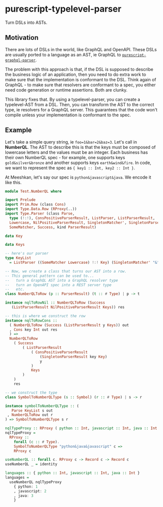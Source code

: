# purescript-typelevel-parser

Turn DSLs into ASTs.

## Motivation

There are lots of DSLs in the world, like GraphQL and OpenAPI. These DSLs are usually ported to a language as an AST, ie GraphQL to [`purescript-graphql-parser`](https://github.com/meeshkan/purescript-graphql-parser).

The problem with this approach is that, if the DSL is supposed to describe the business logic of an application, then you need to do extra work to make sure that the implementation is conformant to the DSL. Think again of GraphQL - to make sure that resolvers are conformant to a spec, you either need code generation or runtime assertions. Both are clunky.

This library fixes that. By using a typelevel-parser, you can create a typelevel-AST from a DSL. Then, you can transform the AST to the correct type, ie resolvers for a GraphQL server. This guarantees that the code won't compile unless your implementation is conformant to the spec.

## Example

Let's take a simple query string, ie `foo=1&bar=2&baz=3`. Let's call in **NumberQL**. The AST to describe this is that the keys must be composed of lowercase letters and the values must be an integer. Each business has their own NumberQL spec - for example, one supports keys `gold&silver&bronze` and another supports keys `earth&wind&fire`. In code, we want to represent the spec as `{ key1 :: Int, key2 :: Int }`.

At Meeshkan, let's say our spec is `python&javascript&java`. We encode it like this.

```purescript
module Test.NumberQL where

import Prelude
import Prim.Row (class Cons)
import Type.Data.Row (RProxy(..))
import Type.Parser (class Parse,
  type (!:!), ConsPositiveParserResult, ListParser, ListParserResult,
  Lowercase, NilPositiveParserResult, SingletonMatcher', SingletonParserResult,
  SomeMatcher, Success, kind ParserResult)

data Key

data Keys

-- here's our parser
type KeyList
  = ListParser ((SomeMatcher Lowercase) !:! Key) (SingletonMatcher' "&") Keys

-- Now, we create a class that turns our AST into a row.
-- This general pattern can be used to...
--   turn a GraphQL AST into a GraphQL resolver type
--   turn an OpenAPI spec into a REST server type
--   etc.
class NumberQLToRow (p :: ParserResult) (t :: # Type) | p -> t

instance nqlToRowNil :: NumberQLToRow (Success
   (ListParserResult NilPositiveParserResult Keys)) res

-- this is where we construct the row
instance nqlToRowCons ::
  ( NumberQLToRow (Success (ListParserResult y Keys)) out
  , Cons key Int out res
  ) =>
  NumberQLToRow
    ( Success
        ( ListParserResult
            ( ConsPositiveParserResult
                (SingletonParserResult key Key)
                y
            )
            Keys
        )
    )
    res

-- we construct the type
class SymbolToNumberQLType (s :: Symbol) (r :: # Type) | s -> r

instance symbolToNumberQLType :: (
   Parse KeyList s out
 , NumberQLToRow out r
) => SymbolToNumberQLType s r

nqlTypeProxy :: RProxy ( python :: Int, javascript :: Int, java :: Int )
nqlTypeProxy =
  RProxy ::
    forall (c :: # Type).
    SymbolToNumberQLType "python&java&javascript" c =>
    RProxy c

useNumberQL :: forall c. RProxy c -> Record c -> Record c
useNumberQL _ = identity

languages :: { python :: Int, javascript :: Int, java :: Int }
languages =
  useNumberQL nqlTypeProxy
    { python: 1
    , javascript: 2
    , java: 3
    }
```
